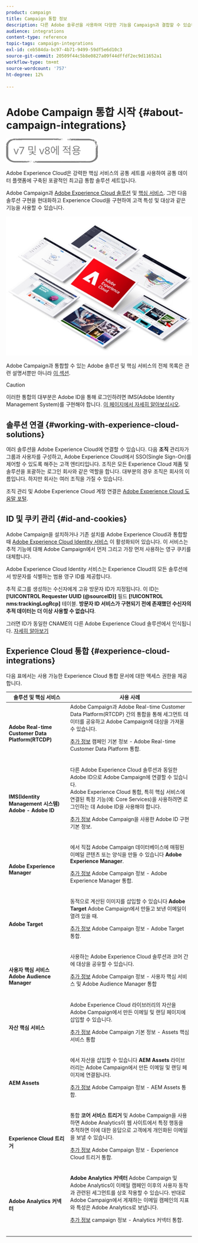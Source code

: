 ```yaml
---
product: campaign
title: Campaign 통합 정보
description: 다른 Adobe 솔루션을 사용하여 다양한 기능을 Campaign과 결합할 수 있습니다.
audience: integrations
content-type: reference
topic-tags: campaign-integrations
exl-id: ceb584da-bc97-4b71-9499-59df5e6d10c3
source-git-commit: 20509f44c5b8e0827a09f44dffdf2ec9d11652a1
workflow-type: tm+mt
source-wordcount: '757'
ht-degree: 12%

---
```


# Adobe Campaign 통합 시작 {#about-campaign-integrations}

![](../../assets/common.svg)

Adobe Experience Cloud은 강력한 핵심 서비스의 공통 세트를 사용하여 공통 데이터 플랫폼에 구축된 포괄적인 최고급 통합 솔루션 세트입니다.

Adobe Campaign과 [Adobe Experience Cloud 솔루션](https://experienceleague.adobe.com/docs/core-services/interface/marketing-cloud-integrations.html) 및 [핵심 서비스](https://experienceleague.adobe.com/docs/core-services/interface/about-core-services/core-services.html). 그런 다음 솔루션 구현을 현대화하고 Experience Cloud을 구현하여 고객 특성 및 대상과 같은 기능을 사용할 수 있습니다.

![](assets/ExCloud-solutions.png)

Adobe Campaign과 통합할 수 있는 Adobe 솔루션 및 핵심 서비스의 전체 목록은 관련 설명서뿐만 아니라 [이 섹션](#experience-cloud-integrations).

>[!CAUTION]
>
>이러한 통합의 대부분은 Adobe ID을 통해 로그인하려면 IMS(Adobe Identity Management System)를 구현해야 합니다. [이 페이지에서 자세히 알아보십시오](../../integrations/using/about-adobe-id.md).

## 솔루션 연결 {#working-with-experience-cloud-solutions}

여러 솔루션을 Adobe Experience Cloud에 연결할 수 있습니다. 다음 **조직** 관리자가 그룹과 사용자를 구성하고, Adobe Experience Cloud에서 SSO(Single Sign-On)를 제어할 수 있도록 해주는 고객 엔티티입니다. 조직은 모든 Experience Cloud 제품 및 솔루션을 포괄하는 로그인 회사와 같은 역할을 합니다. 대부분의 경우 조직은 회사의 이름입니다. 하지만 회사는 여러 조직을 가질 수 있습니다.

조직 관리 및 Adobe Experience Cloud 계정 연결은 [Adobe Experience Cloud 도움말 포털](https://experienceleague.adobe.com/docs/core-services/interface/manage-users-and-products/organizations.html).

## ID 및 쿠키 관리 {#id-and-cookies}

Adobe Campaign을 설치하거나 기존 설치를 Adobe Experience Cloud과 통합할 때 [Adobe Experience Cloud Identity 서비스](https://experienceleague.adobe.com/docs/id-service/using/home.html) 이 활성화되어 있습니다. 이 서비스는 추적 기능에 대해 Adobe Campaign에서 먼저 그리고 가장 먼저 사용하는 영구 쿠키를 대체합니다.

Adobe Experience Cloud Identity 서비스는 Experience Cloud의 모든 솔루션에서 방문자를 식별하는 범용 영구 ID를 제공합니다.

추적 로그를 생성하는 수신자에게 고유 방문자 ID가 지정됩니다. 이 ID는 **[!UICONTROL Requester UUID (@sourceID)]** 필드 **[!UICONTROL nms:trackingLogRcp]** 테이블. **방문자 ID 서비스가 구현되기 전에 존재했던 수신자의 추적 데이터는 더 이상 사용할 수 없습니다**.

그러면 ID가 동일한 CNAME의 다른 Adobe Experience Cloud 솔루션에서 인식됩니다. [자세히 알아보기](https://experienceleague.adobe.com/docs/id-service/using/reference/analytics-reference/cname.html)

## Experience Cloud 통합 {#experience-cloud-integrations}

다음 표에서는 사용 가능한 Experience Cloud 통합 문서에 대한 액세스 권한을 제공합니다.

<table> 
 <thead> 
  <tr> 
   <th> 솔루션 및 핵심 서비스<br /> </th> 
   <th> 사용 사례<br /> </th> 
  </tr> 
 </thead> 
 <tbody> 
  <tr> 
   <td> <strong>Adobe Real-time Customer Data Platform(RTCDP)</strong><br /> </td> 
   <td> Adobe Campaign과 Adobe Real-time Customer Data Platform(RTCDP) 간의 통합을 통해 세그먼트 데이터를 공유하고 Adobe Campaign에 대상을 가져올 수 있습니다.<br /> <p><a href="../../integrations/using/get-started-sources-destinations.md">추가 정보</a> 캠페인 기본 정보 - Adobe Real-time Customer Data Platform 통합.</p><br /> </td> 
  </tr> 
  <tr> 
   <td> <strong>IMS(Identity Management 시스템) Adobe - Adobe ID</strong><br /> </td> 
   <td> 다른 Adobe Experience Cloud 솔루션과 동일한 Adobe ID으로 Adobe Campaign에 연결할 수 있습니다.<br /> Adobe Experience Cloud 통합, 특히 핵심 서비스에 연결된 특정 기능(예: Core Services)을 사용하려면 로그인하는 데 Adobe ID을 사용해야 합니다.<br /> <p><a href="../../integrations/using/about-adobe-id.md">추가 정보</a> Adobe Campaign을 사용한 Adobe ID 구현 기본 정보.</p><br /> </td> 
  </tr> 
  <tr> 
   <td> <strong>Adobe Experience Manager</strong><br /> </td> 
   <td> 에서 직접 Adobe Campaign 데이터베이스에 매핑된 이메일 콘텐츠 또는 양식을 만들 수 있습니다 <strong>Adobe Experience Manager</strong>.<br /> <p><a href="../../integrations/using/about-adobe-experience-manager.md">추가 정보</a> Adobe Campaign 정보 - Adobe Experience Manager 통합.</p><br /> </td> 
  </tr> 
  <tr> 
   <td> <strong>Adobe Target</strong><br /> </td> 
   <td> 동적으로 계산된 이미지를 삽입할 수 있습니다 <strong>Adobe Target</strong> Adobe Campaign에서 만들고 보낸 이메일이 열려 있을 때.<br /> <p><a href="../../integrations/using/integrating-with-adobe-target.md">추가 정보</a> Adobe Campaign 정보 - Adobe Target 통합.</p><br /> </td> 
  </tr> 
  <tr> 
   <td> <strong>사용자 핵심 서비스</strong><br /> <strong>Adobe Audience Manager</strong><br /> </td> 
   <td> 사용하는 Adobe Experience Cloud 솔루션과 코어 간에 대상을 공유할 수 있습니다.<br /> <p><a href="../../integrations/using/sharing-audiences-with-adobe-experience-cloud.md">추가 정보</a> Adobe Campaign 정보 - 사용자 핵심 서비스 및 Adobe Audience Manager 통합</p><br /> </td> 
  </tr> 
  <tr> 
   <td> <strong>자산 핵심 서비스</strong><br /> </td> 
   <td> Adobe Experience Cloud 라이브러리의 자산을 Adobe Campaign에서 만든 이메일 및 랜딩 페이지에 삽입할 수 있습니다.<br /> <p><a href="../../integrations/using/configuring-access-to-assets.md#integrating-with-experience-cloud-assets">추가 정보</a> Adobe Campaign 기본 정보 - Assets 핵심 서비스 통합</p><br /> </td> 
  </tr> 
  <tr> 
   <td> <strong>AEM Assets</strong><br /> </td> 
   <td> 에서 자산을 삽입할 수 있습니다 <strong>AEM Assets</strong> 라이브러리는 Adobe Campaign에서 만든 이메일 및 랜딩 페이지에 연결됩니다.<br /> <p><a href="../../integrations/using/configuring-access-to-assets.md#integrating-with-aem-assets">추가 정보</a> Adobe Campaign 정보 - AEM Assets 통합.</p><br /> </td> 
  </tr> 
  <tr> 
   <td> <strong>Experience Cloud 트리거</strong><br /> </td> 
   <td> 통합 <strong>코어 서비스 트리거</strong> 및 Adobe Campaign을 사용하면 Adobe Analytics이 웹 사이트에서 특정 행동을 추적하면 이에 대한 응답으로 고객에게 개인화된 이메일을 보낼 수 있습니다.<br /> <p><a href="https://helpx.adobe.com/kr/campaign/kb/triggers-and-campaign.html">추가 정보</a> Adobe Campaign 정보 - Experience Cloud 트리거 통합.</p><br /> </td> 
  </tr> 
  <tr> 
   <td> <strong>Adobe Analytics 커넥터</strong><br /> </td> 
   <td> <strong>Adobe Analytics 커넥터</strong> Adobe Campaign 및 Adobe Analytics이 이메일 캠페인 이후의 사용자 동작과 관련된 세그먼트를 상호 작용할 수 있습니다. 반대로 Adobe Campaign에서 게재하는 이메일 캠페인의 지표와 특성은 Adobe Analytics로 보냅니다. <br /> <p><a href="../../platform/using/adobe-analytics-connector.md">추가 정보</a> campaign 정보 - Analytics 커넥터 통합.</p><br /> </td> 
  </tr> 
 </tbody> 
</table>
